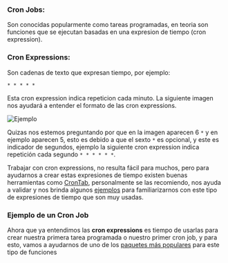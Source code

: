 ### Cron Jobs:
Son conocidas popularmente como tareas programadas, en teoria son funciones que se ejecutan basadas en una expresion de tiempo (cron expression).

### Cron Expressions:
Son cadenas de texto que expresan tiempo, por ejemplo: 

```* * * * *``` 

Esta cron expression indica repeticion cada minuto. La siguiente imagen nos ayudará a entender el formato de las cron expressions.

![Ejemplo](https://raw.githubusercontent.com/aprendeweb/file-mover-cron-job/master/cron.png)

Quizas nos estemos preguntando por que en la imagen aparecen 6 ```*``` y en ejemplo aparecen 5, esto es debido a que el sexto ```*``` es opcional, y este es indicador de segundos, ejemplo la siguiente cron expression indica repetición cada segundo ```* * * * * *```.

Trabajar con cron expressions, no resulta fácil para muchos, pero para ayudarnos a crear estas expresiones de tiempo existen buenas herramientas como [CronTab](https://crontab.guru), personalmente se las recomiendo, nos ayuda a validar y nos brinda algunos [ejemplos](https://crontab.guru/examples.html) para familiarizarnos con este tipo de expresiones de tiempo que son muy usadas.

### Ejemplo de un Cron Job
Ahora que ya entendimos las **cron expressions** es tiempo de usarlas para crear nuestra primera tarea programada o nuestro primer cron job, y para esto, vamos a ayudarnos de uno de los [paquetes más populares](https://www.npmjs.com/package/cron) para este tipo de funciones 
